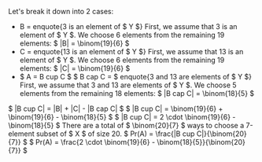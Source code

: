 Let's break it down into 2 cases:

<ul>
<li> B = enquote{3 is an element of $ Y $} 
	      First, we assume that 3 is an element of $ Y $. 
	      We choose 6 elements from the remaining 19 elements: $ |B| = \binom{19}{6} $
	<li> C = enquote{13 is an element of $ Y $} 
	      First, we assume that 13 is an element of $ Y $. 
	      We choose 6 elements from the remaining 19 elements: $ |C| = \binom{19}{6} $
	<li> $ A = B cup C $ 
	      $ B cap C = $ enquote{3 and 13 are elements of $ Y $} 
	      First, we assume that 3 and 13 are elements of $ Y $. 
	      We choose 5 elements from the remaining 18 elements: $ |B cap C| = \binom{18}{5} $
</ul>
$ |B cup C| = |B| + |C| - |B cap C| $ 
$ |B cup C| = \binom{19}{6} + \binom{19}{6} - \binom{18}{5} $ 
$ |B cup C| = 2 \cdot \binom{19}{6} - \binom{18}{5} $ 
There are a total of $ \binom{20}{7} $ ways to choose a 7-element subset of $ X $ of size 20. 
$ Pr(A) = \frac{|B cup C|}{\binom{20}{7}} $ 
$ Pr(A) = \frac{2 \cdot \binom{19}{6} - \binom{18}{5}}{\binom{20}{7}} $
